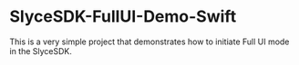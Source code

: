 # SlyceSDK-FullUI-Demo-Swift

This is a very simple project that demonstrates how to initiate Full UI mode in the SlyceSDK.

